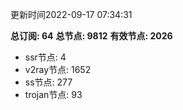 更新时间2022-09-17 07:34:31

**总订阅: 64**
**总节点: 9812**
**有效节点: 2026**
- ssr节点: 4
- v2ray节点: 1652
- ss节点: 277
- trojan节点: 93

